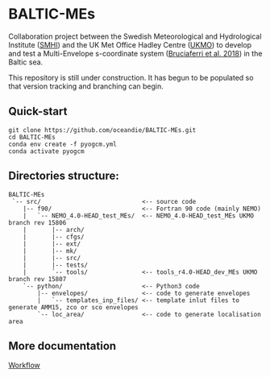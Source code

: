# BALTIC-MEs
Collaboration project between the Swedish Meteorological and Hydrological Institute ([SMHI](https://www.smhi.se/en/q/Stockholm/2673730)) and the UK Met Office Hadley Centre ([UKMO](https://www.metoffice.gov.uk/weather/climate/met-office-hadley-centre/index)) to develop and test a Multi-Envelope s-coordinate system ([Bruciaferri et al. 2018](https://link.springer.com/article/10.1007/s10236-018-1189-x)) in the Baltic sea.

This repository is still under construction. It has begun to be populated so that version tracking and branching can begin.

## Quick-start

```shell
git clone https://github.com/oceandie/BALTIC-MEs.git
cd BALTIC-MEs
conda env create -f pyogcm.yml
conda activate pyogcm
```

## Directories structure:

```
BALTIC-MEs
 `-- src/                            <-- source code
    |-- f90/                         <-- Fortran 90 code (mainly NEMO)
    |   `-- NEMO_4.0-HEAD_test_MEs/  <-- NEMO_4.0-HEAD_test_MEs UKMO branch rev 15806
    |       |-- arch/
    |       |-- cfgs/
    |       |-- ext/
    |       |-- mk/
    |       |-- src/
    |       |-- tests/
    |       `-- tools/               <-- tools_r4.0-HEAD_dev_MEs UKMO branch rev 15807
    `-- python/                      <-- Python3 code
        |-- envelopes/               <-- code to generate envelopes
        |   `-- templates_inp_files/ <-- template inlut files to generate AMM15, zco or sco envelopes
        `-- loc_area/                <-- code to generate localisation area
```
## More documentation
[Workflow](doc/workflow.md)
